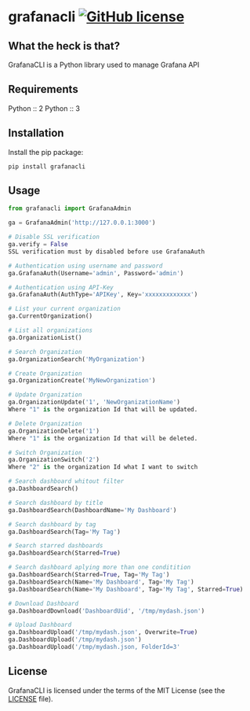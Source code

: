 # grafanacli [![GitHub license](https://img.shields.io/github/license/JeferCatarina/grafanacli.svg?style=flat-square)](https://github.com/JeferCatarina/grafanacli/blob/master/LICENSE) 

## What the heck is that?

GrafanaCLI is a Python library used to manage Grafana API

## Requirements

Python :: 2
Python :: 3

## Installation

Install the pip package:

```
pip install grafanacli
```

## Usage

```python
from grafanacli import GrafanaAdmin

ga = GrafanaAdmin('http://127.0.0.1:3000')

# Disable SSL verification
ga.verify = False
SSL verification must by disabled before use GrafanaAuth

# Authentication using username and password
ga.GrafanaAuth(Username='admin', Password='admin')

# Authentication using API-Key
ga.GrafanaAuth(AuthType='APIKey', Key='xxxxxxxxxxxxx')

# List your current organization
ga.CurrentOrganization()

# List all organizations
ga.OrganizationList()

# Search Organization
ga.OrganizationSearch('MyOrganization')

# Create Organization
ga.OrganizationCreate('MyNewOrganization')

# Update Organization
ga.OrganizationUpdate('1', 'NewOrganizationName')
Where "1" is the organization Id that will be updated.

# Delete Organization
ga.OrganizationDelete('1')
Where "1" is the organization Id that will be deleted.

# Switch Organization
ga.OrganizationSwitch('2')
Where "2" is the organization Id what I want to switch

# Search dashboard whitout filter
ga.DashboardSearch()

# Search dashboard by title
ga.DashboardSearch(DashboardName='My Dashboard')

# Search dashboard by tag
ga.DashboardSearch(Tag='My Tag')

# Search starred dashboards
ga.DashboardSearch(Starred=True)

# Search dashboard aplying more than one conditition
ga.DashboardSearch(Starred=True, Tag='My Tag')
ga.DashboardSearch(Name='My Dashboard', Tag='My Tag')
ga.DashboardSearch(Name='My Dashboard', Tag='My Tag', Starred=True)

# Download Dashboard
ga.DashboardDownload('DashboardUid', '/tmp/mydash.json')

# Upload Dashboard
ga.DashboardUpload('/tmp/mydash.json', Overwrite=True)
ga.DashboardUpload('/tmp/mydash.json')
ga.DashboardUpload('/tmp/mydash.json, FolderId=3'

```

## License

GrafanaCLI is licensed under the terms of the MIT License (see the
[LICENSE](LICENSE) file).